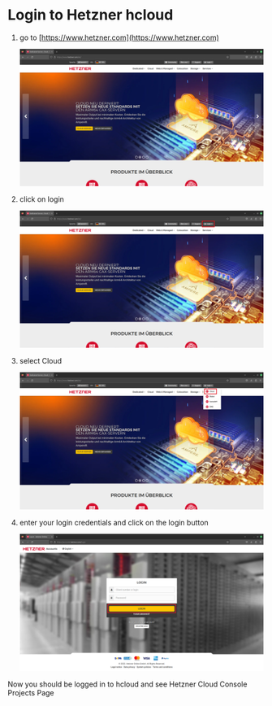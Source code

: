 # Login to Hetzner hcloud

1. go to [https://www.hetzner.com](https://www.hetzner.com)

    ![image](https://github.com/GeraldLeikam/tutorials/blob/master/hcloud/login/images/hetzner_startpage.png)

2. click on login

   ![image](https://github.com/GeraldLeikam/tutorials/blob/master/hcloud/login/images/hetzner_startpage_login_button.png)

3. select Cloud

   ![image](https://github.com/GeraldLeikam/tutorials/blob/master/hcloud/login/images/hetzner_startpage_login_hcloud_button.png)

4. enter your login credentials and click on the login button

   ![image](https://github.com/GeraldLeikam/tutorials/blob/master/hcloud/login/images/hetzner_hcloud_login_mask.png)

Now you should be logged in to hcloud and see Hetzner Cloud Console Projects Page  